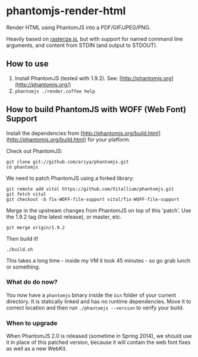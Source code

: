 # phantomjs-render-html

Render HTML using PhantomJS into a PDF/GIF/JPEG/PNG.

Heavily based on [rasterize.js](https://github.com/ariya/phantomjs/blob/master/examples/rasterize.js), but with
support for named command line arguments, and content from STDIN (and output to STDOUT).

## How to use

1. Install PhantomJS (tested with 1.9.2). See: [http://phantomjs.org](http://phantomjs.org/)
2. `phantomjs ./render.coffee help`

## How to build PhantomJS with WOFF (Web Font) Support

Install the dependencies from [http://phantomjs.org/build.html](http://phantomjs.org/build.html) for your platform.

Check out PhantomJS:

	git clone git://github.com/ariya/phantomjs.git
	cd phantomjs
	
We need to patch PhantomJS using a forked library:

	git remote add vital https://github.com/Vitallium/phantomjs.git 
	git fetch vital
	git checkout -b fix-WOFF-file-support vital/fix-WOFF-file-support

Merge in the upstream changes from PhantomJS on top of this 'patch'.
Use the 1.9.2 tag (the latest release), or master, etc.
	
	git merge origin/1.9.2
	
Then build it!

	./build.sh
	
This takes a long time - inside my VM it took 45 minutes - so go grab lunch or something.

### What do do now?

You now have a `phantomjs` binary inside the `bin` folder of your current directory.
It is statically linked and has no runtime dependencies. Move it to correct location and then
run `./phantomjs --version` to verify your build.

### When to upgrade

When PhantomJS 2.0 is released (sometime in Spring 2014), we should use it in place of this patched version,
because it will contain the web font fixes as well as a new WebKit.
